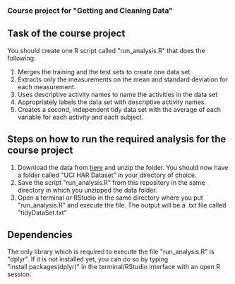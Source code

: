 ### Course project for "Getting and Cleaning Data"

## Task of the course project

You should create one R script called "run_analysis.R" that does the following:

1. Merges the training and the test sets to create one data set.
2. Extracts only the measurements on the mean and standard deviation for each measurement.
3. Uses descriptive activity names to name the activities in the data set
4. Appropriately labels the data set with descriptive activity names.
5. Creates a second, independent tidy data set with the average of each variable for each activity and each subject.

## Steps on how to run the required analysis for the course project

1. Download the data from [here](https://d396qusza40orc.cloudfront.net/getdata%2Fprojectfiles%2FUCI%20HAR%20Dataset.zip) and unzip the folder. You should now have a folder called "UCI HAR Dataset" in your directory of choice.
2. Save the script "run_analysis.R" from this repository in the same directory in which you unzipped the data folder.
3. Open a terminal or RStudio in the same directory where you put "run_analysis.R" and execute the file. The output will be a .txt file called "tidyDataSet.txt"

## Dependencies

The only library which is required to execute the file "run_analysis.R" is "dplyr". If it is not installed yet, you can do so by typing "install.packages(dplyr)" in the terminal/RStudio interface with an open R session.
